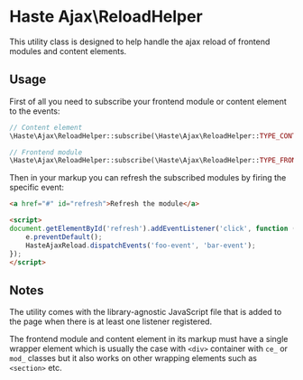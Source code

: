 # Haste Ajax\ReloadHelper

This utility class is designed to help handle the ajax reload of frontend modules and content elements.  


## Usage

First of all you need to subscribe your frontend module or content element to the events: 

```php
// Content element
\Haste\Ajax\ReloadHelper::subscribe(\Haste\Ajax\ReloadHelper::TYPE_CONTENT_ELEMENT, $this->id, ['foo-event']);

// Frontend module
\Haste\Ajax\ReloadHelper::subscribe(\Haste\Ajax\ReloadHelper::TYPE_FRONTEND_MODULE, $this->id, ['bar-event']);
```

Then in your markup you can refresh the subscribed modules by firing the specific event:

```html
<a href="#" id="refresh">Refresh the module</a>

<script>
document.getElementById('refresh').addEventListener('click', function (e) {
    e.preventDefault();
    HasteAjaxReload.dispatchEvents('foo-event', 'bar-event');
});
</script>
```


## Notes

The utility comes with the library-agnostic JavaScript file that is added to the page
when there is at least one listener registered. 

The frontend module and content element in its markup must have a single wrapper element
which is usually the case with `<div>` container with `ce_` or `mod_` classes
but it also works on other wrapping elements such as `<section>` etc.
